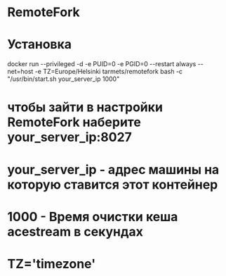 # RemoteFork

# Установка

docker run --privileged -d -e PUID=0 -e PGID=0 --restart always --net=host -e TZ=Europe/Helsinki tarmets/remotefork bash -c "/usr/bin/start.sh your_server_ip 1000"

# чтобы зайти в настройки RemoteFork наберите your_server_ip:8027

# your_server_ip - адрес машины на которую ставится этот контейнер

# 1000 - Время очистки кеша acestream в секундах

# TZ='timezone'
